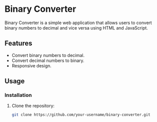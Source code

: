 # Binary Converter

Binary Converter is a simple web application that allows users to convert binary numbers to decimal and vice versa using HTML and JavaScript.

## Features

- Convert binary numbers to decimal.
- Convert decimal numbers to binary.
- Responsive design.

## Usage

### Installation

1. Clone the repository:
   ```sh
   git clone https://github.com/your-username/binary-converter.git
